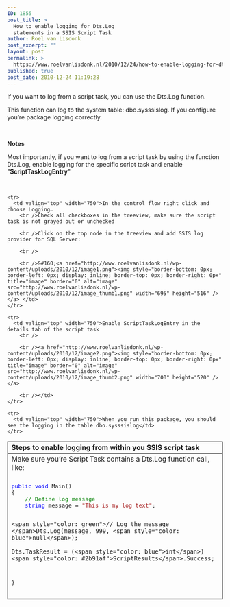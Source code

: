 ```yaml
---
ID: 1855
post_title: >
  How to enable logging for Dts.Log
  statements in a SSIS Script Task
author: Roel van Lisdonk
post_excerpt: ""
layout: post
permalink: >
  https://www.roelvanlisdonk.nl/2010/12/24/how-to-enable-logging-for-dts-log-statements-in-a-ssis-script-task/
published: true
post_date: 2010-12-24 11:19:28
---
```

<p>If you want to log from a script task, you can use the Dts.Log function. </p>  <p>This function can log to the system table: dbo.sysssislog. If you configure you’re package logging correctly.</p>  <p>&#160;</p>  <p><strong>Notes</strong></p>  <p>Most importantly, if you want to log from a script task by using the function Dts.Log, enable logging for the specific script task and enable &quot;<strong>ScriptTaskLogEntry</strong>&quot;</p>  <p>&#160;</p>  <table border="1" cellspacing="0" cellpadding="2" width="750"><tbody>     <tr>       <td valign="top" width="750"><strong>Steps to enable logging from within you SSIS script task</strong></td>     </tr>      <tr>       <td valign="top" width="750">Make sure you’re Script Task contains a Dts.Log function call, like:         <br />          <pre class="code"><p><span style="color: blue">public void </span>Main()
{
    <span style="color: green">// Define log message
    </span><span style="color: blue">string </span>message = <span style="color: #a31515">&quot;This is my log text&quot;</span>;
                
    <span style="color: green">// Log the message
    </span>Dts.Log(message, 999, <span style="color: blue">null</span>);
    
    Dts.TaskResult = (<span style="color: blue">int</span>)<span style="color: #2b91af">ScriptResults</span>.Success;
}</p></pre>
      </td>
    </tr>

    <tr>
      <td valign="top" width="750">In the control flow right click and choose Logging…
        <br />Check all checkboxes in the treeview, make sure the script task is not grayed out or unchecked

        <br />Click on the top node in the treeview and add SSIS log provider for SQL Server:

        <br />

        <br />&#160;<a href="http://www.roelvanlisdonk.nl/wp-content/uploads/2010/12/image1.png"><img style="border-bottom: 0px; border-left: 0px; display: inline; border-top: 0px; border-right: 0px" title="image" border="0" alt="image" src="http://www.roelvanlisdonk.nl/wp-content/uploads/2010/12/image_thumb1.png" width="695" height="516" /></a> </td>
    </tr>

    <tr>
      <td valign="top" width="750">Enable ScriptTaskLogEntry in the details tab of the script task
        <br />

        <br /><a href="http://www.roelvanlisdonk.nl/wp-content/uploads/2010/12/image2.png"><img style="border-bottom: 0px; border-left: 0px; display: inline; border-top: 0px; border-right: 0px" title="image" border="0" alt="image" src="http://www.roelvanlisdonk.nl/wp-content/uploads/2010/12/image_thumb2.png" width="700" height="520" /></a> 

        <br /></td>
    </tr>

    <tr>
      <td valign="top" width="750">When you run this package, you should see the logging in the table dbo.sysssislog</td>
    </tr>
  </tbody></table>